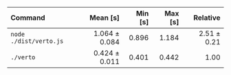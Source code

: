 | Command                |      Mean [s] | Min [s] | Max [s] |    Relative |
| :--------------------- | ------------: | ------: | ------: | ----------: |
| `node ./dist/verto.js` | 1.064 ± 0.084 |   0.896 |   1.184 | 2.51 ± 0.21 |
| `./verto`              | 0.424 ± 0.011 |   0.401 |   0.442 |        1.00 |
